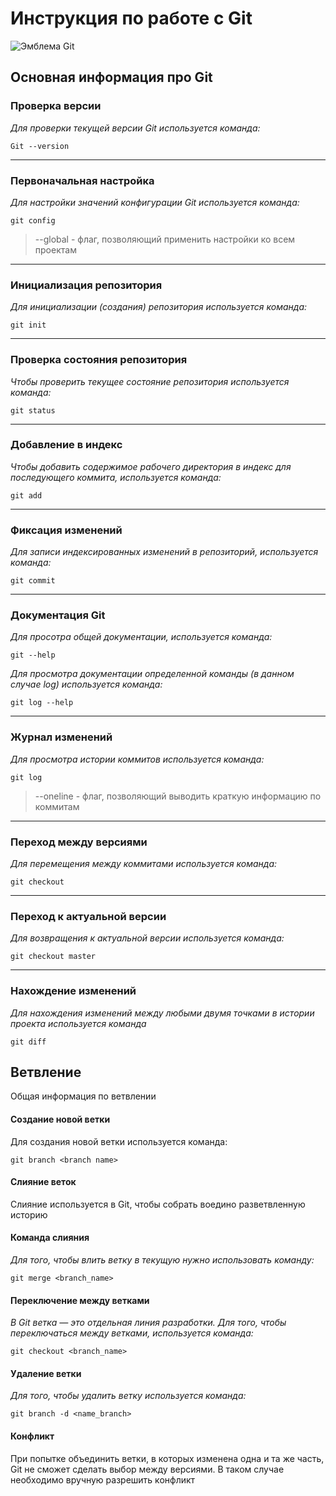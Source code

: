# **Инструкция по работе с Git**

![Эмблема Git](git.jpg)

## Основная информация про Git

### **Проверка версии**

*Для проверки текущей версии Git используется команда:*

    Git --version

---

### **Первоначальная настройка**

*Для настройки значений конфигурации Git используется команда:*

    git config
        
>--global - флаг, позволяющий применить настройки ко всем проектам   

---

### **Инициализация репозитория**

*Для инициализации (создания) репозитория используется команда:*

    git init

---

### **Проверка состояния репозитория**

*Чтобы проверить текущее состояние репозитория используется команда:*

    git status 

---

### **Добавление в индекс**

*Чтобы добавить содержимое рабочего директория в индекс для последующего коммита, используется команда:*

    git add

---

### **Фиксация изменений**

*Для записи индексированных изменений в репозиторий, используется команда:*

    git commit

----

### **Документация Git**

*Для просотра общей документации, используется команда:*

    git --help

*Для просмотра документации определенной команды (в данном случае log) используется команда:*

    git log --help

---

### **Журнал изменений**

*Для просмотра истории коммитов используется команда:*

    git log

>--oneline - флаг, позволяющий выводить краткую информацию по коммитам

---

### **Переход между версиями**

*Для перемещения между коммитами используется команда:*

    git checkout

---

### **Переход к актуальной версии**

*Для возвращения к актуальной версии используется команда:*

    git checkout master

---

### **Нахождение изменений**

*Для нахождения изменений между любыми двумя точками в истории проекта используется команда*

    git diff

## Ветвление

Общая информация по ветвлении

#### **Создание новой ветки**

Для создания новой ветки используется команда:

    git branch <branch name>
 
#### **Слияние веток**

Слияние используется в Git, чтобы собрать воедино разветвленную историю

#### **Команда слияния**

*Для того, чтобы влить ветку в текущую нужно использовать команду:*

    git merge <branch_name>

#### **Переключение между ветками**

*В Git ветка — это отдельная линия разработки. Для того, чтобы переключаться между ветками, используется команда:*

    git checkout <branch_name>

#### **Удаление ветки**

 *Для того, чтобы удалить ветку используется команда:*
    
    git branch -d <name_branch>

#### **Конфликт**

При попытке объединить ветки, в которых изменена одна и та же часть, Git не сможет сделать выбор между версиями. В таком случае необходимо вручную разрешить конфликт